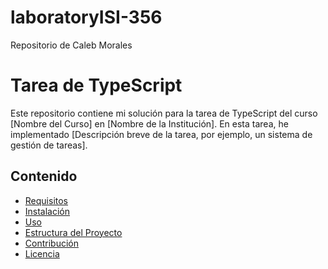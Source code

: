 # laboratoryISI-356
Repositorio de Caleb Morales
# Tarea de TypeScript

Este repositorio contiene mi solución para la tarea de TypeScript del curso [Nombre del Curso] en [Nombre de la Institución]. En esta tarea, he implementado [Descripción breve de la tarea, por ejemplo, un sistema de gestión de tareas].

## Contenido

- [Requisitos](#requisitos)
- [Instalación](#instalación)
- [Uso](#uso)
- [Estructura del Proyecto](#estructura-del-proyecto)
- [Contribución](#contribución)
- [Licencia](#licencia)
